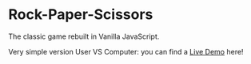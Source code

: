 Rock-Paper-Scissors
===================

The classic game rebuilt in Vanilla JavaScript.

Very simple version User VS Computer: you can find a [Live Demo](http://www.delafeld.it/OldSite/rock-paper-scissors/) here!
